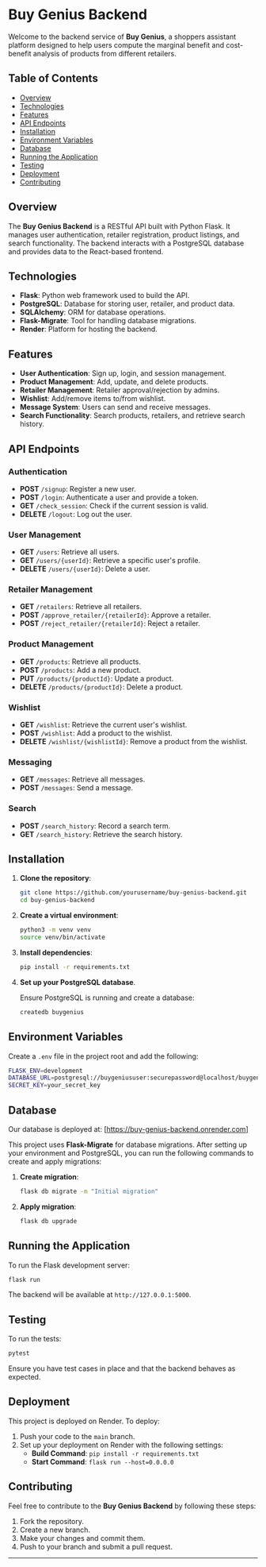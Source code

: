 # Buy Genius Backend

Welcome to the backend service of **Buy Genius**, a shoppers assistant platform designed to help users compute the marginal benefit and cost-benefit analysis of products from different retailers.

## Table of Contents
- [Overview](#overview)
- [Technologies](#technologies)
- [Features](#features)
- [API Endpoints](#api-endpoints)
- [Installation](#installation)
- [Environment Variables](#environment-variables)
- [Database](#database)
- [Running the Application](#running-the-application)
- [Testing](#testing)
- [Deployment](#deployment)
- [Contributing](#contributing)

## Overview

The **Buy Genius Backend** is a RESTful API built with Python Flask. It manages user authentication, retailer registration, product listings, and search functionality. The backend interacts with a PostgreSQL database and provides data to the React-based frontend.

## Technologies

- **Flask**: Python web framework used to build the API.
- **PostgreSQL**: Database for storing user, retailer, and product data.
- **SQLAlchemy**: ORM for database operations.
- **Flask-Migrate**: Tool for handling database migrations.
- **Render**: Platform for hosting the backend.

## Features

- **User Authentication**: Sign up, login, and session management.
- **Product Management**: Add, update, and delete products.
- **Retailer Management**: Retailer approval/rejection by admins.
- **Wishlist**: Add/remove items to/from wishlist.
- **Message System**: Users can send and receive messages.
- **Search Functionality**: Search products, retailers, and retrieve search history.

## API Endpoints

### Authentication
- **POST** `/signup`: Register a new user.
- **POST** `/login`: Authenticate a user and provide a token.
- **GET** `/check_session`: Check if the current session is valid.
- **DELETE** `/logout`: Log out the user.

### User Management
- **GET** `/users`: Retrieve all users.
- **GET** `/users/{userId}`: Retrieve a specific user's profile.
- **DELETE** `/users/{userId}`: Delete a user.

### Retailer Management
- **GET** `/retailers`: Retrieve all retailers.
- **POST** `/approve_retailer/{retailerId}`: Approve a retailer.
- **POST** `/reject_retailer/{retailerId}`: Reject a retailer.

### Product Management
- **GET** `/products`: Retrieve all products.
- **POST** `/products`: Add a new product.
- **PUT** `/products/{productId}`: Update a product.
- **DELETE** `/products/{productId}`: Delete a product.

### Wishlist
- **GET** `/wishlist`: Retrieve the current user's wishlist.
- **POST** `/wishlist`: Add a product to the wishlist.
- **DELETE** `/wishlist/{wishlistId}`: Remove a product from the wishlist.

### Messaging
- **GET** `/messages`: Retrieve all messages.
- **POST** `/messages`: Send a message.

### Search
- **POST** `/search_history`: Record a search term.
- **GET** `/search_history`: Retrieve the search history.

## Installation

1. **Clone the repository**:

   ```bash
   git clone https://github.com/yourusername/buy-genius-backend.git
   cd buy-genius-backend
   ```

2. **Create a virtual environment**:

   ```bash
   python3 -m venv venv
   source venv/bin/activate
   ```

3. **Install dependencies**:

   ```bash
   pip install -r requirements.txt
   ```

4. **Set up your PostgreSQL database**.

   Ensure PostgreSQL is running and create a database:

   ```bash
   createdb buygenius
   ```

## Environment Variables

Create a `.env` file in the project root and add the following:

```bash
FLASK_ENV=development
DATABASE_URL=postgresql://buygeniususer:securepassword@localhost/buygenius
SECRET_KEY=your_secret_key
```

## Database
Our database is deployed at: [https://buy-genius-backend.onrender.com]

This project uses **Flask-Migrate** for database migrations. After setting up your environment and PostgreSQL, you can run the following commands to create and apply migrations:

1. **Create migration**:

   ```bash
   flask db migrate -m "Initial migration"
   ```

2. **Apply migration**:

   ```bash
   flask db upgrade
   ```

## Running the Application

To run the Flask development server:

```bash
flask run
```

The backend will be available at `http://127.0.0.1:5000`.

## Testing

To run the tests:

```bash
pytest
```

Ensure you have test cases in place and that the backend behaves as expected.

## Deployment

This project is deployed on Render. To deploy:

1. Push your code to the `main` branch.
2. Set up your deployment on Render with the following settings:
   - **Build Command**: `pip install -r requirements.txt`
   - **Start Command**: `flask run --host=0.0.0.0`

## Contributing

Feel free to contribute to the **Buy Genius Backend** by following these steps:

1. Fork the repository.
2. Create a new branch.
3. Make your changes and commit them.
4. Push to your branch and submit a pull request.

---
